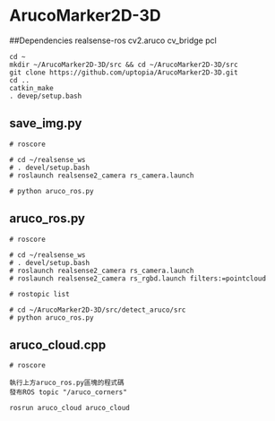 # ArucoMarker2D-3D

##Dependencies
realsense-ros
cv2.aruco
cv_bridge
pcl

```
cd ~
mkdir ~/ArucoMarker2D-3D/src && cd ~/ArucoMarker2D-3D/src
git clone https://github.com/uptopia/ArucoMarker2D-3D.git
cd ..
catkin_make
. devep/setup.bash
```

## save_img.py
```
# roscore

# cd ~/realsense_ws
# . devel/setup.bash
# roslaunch realsense2_camera rs_camera.launch

# python aruco_ros.py
```

## aruco_ros.py
```
# roscore

# cd ~/realsense_ws
# . devel/setup.bash
# roslaunch realsense2_camera rs_camera.launch
# roslaunch realsense2_camera rs_rgbd.launch filters:=pointcloud

# rostopic list

# cd ~/ArucoMarker2D-3D/src/detect_aruco/src
# python aruco_ros.py
```

## aruco_cloud.cpp
```
# roscore

執行上方aruco_ros.py區塊的程式碼
發布ROS topic "/aruco_corners"

rosrun aruco_cloud aruco_cloud
```